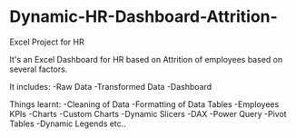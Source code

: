 # Dynamic-HR-Dashboard-Attrition-
Excel Project for HR

It's an Excel Dashboard for HR based on Attrition of employees based on several factors.

It includes:
-Raw Data
-Transformed Data
-Dashboard

Things learnt:
-Cleaning of Data
-Formatting of Data Tables
-Employees KPIs
-Charts
-Custom Charts
-Dynamic Slicers
-DAX
-Power Query
-Pivot Tables
-Dynamic Legends etc..
